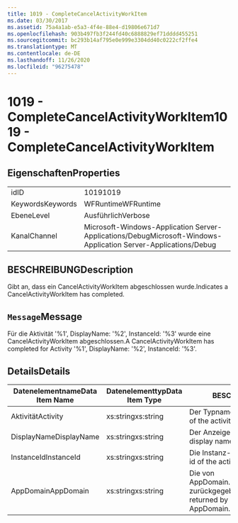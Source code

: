 ```yaml
---
title: 1019 - CompleteCancelActivityWorkItem
ms.date: 03/30/2017
ms.assetid: 75a4a1ab-e5a3-4f4e-88e4-d19806e671d7
ms.openlocfilehash: 903b497fb3f244fd40c6888829ef71dddd455251
ms.sourcegitcommit: bc293b14af795e0e999e3304dd40c0222cf2ffe4
ms.translationtype: MT
ms.contentlocale: de-DE
ms.lasthandoff: 11/26/2020
ms.locfileid: "96275478"
---
```

# <a name="1019---completecancelactivityworkitem"></a><span data-ttu-id="29397-102">1019 - CompleteCancelActivityWorkItem</span><span class="sxs-lookup"><span data-stu-id="29397-102">1019 - CompleteCancelActivityWorkItem</span></span>

## <a name="properties"></a><span data-ttu-id="29397-103">Eigenschaften</span><span class="sxs-lookup"><span data-stu-id="29397-103">Properties</span></span>  
  
|||  
|-|-|  
|<span data-ttu-id="29397-104">id</span><span class="sxs-lookup"><span data-stu-id="29397-104">ID</span></span>|<span data-ttu-id="29397-105">1019</span><span class="sxs-lookup"><span data-stu-id="29397-105">1019</span></span>|  
|<span data-ttu-id="29397-106">Keywords</span><span class="sxs-lookup"><span data-stu-id="29397-106">Keywords</span></span>|<span data-ttu-id="29397-107">WFRuntime</span><span class="sxs-lookup"><span data-stu-id="29397-107">WFRuntime</span></span>|  
|<span data-ttu-id="29397-108">Ebene</span><span class="sxs-lookup"><span data-stu-id="29397-108">Level</span></span>|<span data-ttu-id="29397-109">Ausführlich</span><span class="sxs-lookup"><span data-stu-id="29397-109">Verbose</span></span>|  
|<span data-ttu-id="29397-110">Kanal</span><span class="sxs-lookup"><span data-stu-id="29397-110">Channel</span></span>|<span data-ttu-id="29397-111">Microsoft-Windows-Application Server-Applications/Debug</span><span class="sxs-lookup"><span data-stu-id="29397-111">Microsoft-Windows-Application Server-Applications/Debug</span></span>|  
  
## <a name="description"></a><span data-ttu-id="29397-112">BESCHREIBUNG</span><span class="sxs-lookup"><span data-stu-id="29397-112">Description</span></span>  

 <span data-ttu-id="29397-113">Gibt an, dass ein CancelActivityWorkItem abgeschlossen wurde.</span><span class="sxs-lookup"><span data-stu-id="29397-113">Indicates a CancelActivityWorkItem has completed.</span></span>  
  
## <a name="message"></a><span data-ttu-id="29397-114">`Message`</span><span class="sxs-lookup"><span data-stu-id="29397-114">Message</span></span>  

 <span data-ttu-id="29397-115">Für die Aktivität '%1', DisplayName: '%2', InstanceId: '%3' wurde eine CancelActivityWorkItem abgeschlossen.</span><span class="sxs-lookup"><span data-stu-id="29397-115">A CancelActivityWorkItem has completed for Activity '%1', DisplayName: '%2', InstanceId: '%3'.</span></span>  
  
## <a name="details"></a><span data-ttu-id="29397-116">Details</span><span class="sxs-lookup"><span data-stu-id="29397-116">Details</span></span>  
  
|<span data-ttu-id="29397-117">Datenelementname</span><span class="sxs-lookup"><span data-stu-id="29397-117">Data Item Name</span></span>|<span data-ttu-id="29397-118">Datenelementtyp</span><span class="sxs-lookup"><span data-stu-id="29397-118">Data Item Type</span></span>|<span data-ttu-id="29397-119">BESCHREIBUNG</span><span class="sxs-lookup"><span data-stu-id="29397-119">Description</span></span>|  
|--------------------|--------------------|-----------------|  
|<span data-ttu-id="29397-120">Aktivität</span><span class="sxs-lookup"><span data-stu-id="29397-120">Activity</span></span>|<span data-ttu-id="29397-121">xs:string</span><span class="sxs-lookup"><span data-stu-id="29397-121">xs:string</span></span>|<span data-ttu-id="29397-122">Der Typname der Aktivität.</span><span class="sxs-lookup"><span data-stu-id="29397-122">The type name of the activity.</span></span>|  
|<span data-ttu-id="29397-123">DisplayName</span><span class="sxs-lookup"><span data-stu-id="29397-123">DisplayName</span></span>|<span data-ttu-id="29397-124">xs:string</span><span class="sxs-lookup"><span data-stu-id="29397-124">xs:string</span></span>|<span data-ttu-id="29397-125">Der Anzeigename der Aktivität.</span><span class="sxs-lookup"><span data-stu-id="29397-125">The display name of the activity.</span></span>|  
|<span data-ttu-id="29397-126">InstanceId</span><span class="sxs-lookup"><span data-stu-id="29397-126">InstanceId</span></span>|<span data-ttu-id="29397-127">xs:string</span><span class="sxs-lookup"><span data-stu-id="29397-127">xs:string</span></span>|<span data-ttu-id="29397-128">Die Instanz-ID der Aktivität.</span><span class="sxs-lookup"><span data-stu-id="29397-128">The instance id of the activity.</span></span>|  
|<span data-ttu-id="29397-129">AppDomain</span><span class="sxs-lookup"><span data-stu-id="29397-129">AppDomain</span></span>|<span data-ttu-id="29397-130">xs:string</span><span class="sxs-lookup"><span data-stu-id="29397-130">xs:string</span></span>|<span data-ttu-id="29397-131">Die von AppDomain.CurrentDomain.FriendlyName zurückgegebene Zeichenfolge.</span><span class="sxs-lookup"><span data-stu-id="29397-131">The string returned by AppDomain.CurrentDomain.FriendlyName.</span></span>|
